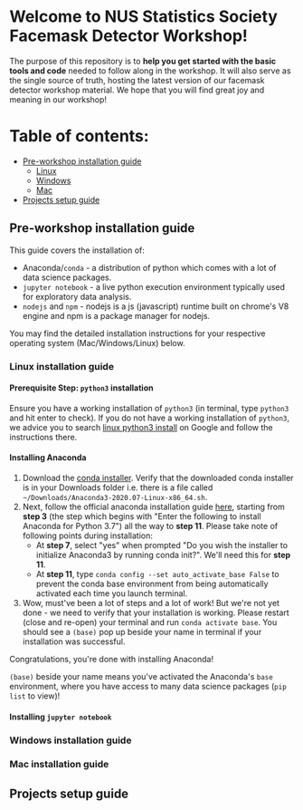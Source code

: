 # Welcome to NUS Statistics Society Facemask Detector Workshop!
The purpose of this repository is to **help you get started with the basic tools and code** needed to follow along in the workshop. It will also serve as the single source of truth, hosting the latest version of our facemask detector workshop material. We hope that you will find great joy and meaning in our workshop!

# Table of contents:
- [Pre-workshop installation guide](#pre-workshop-installation-guide)
    - [Linux](#linux-installation-guide)
    - [Windows](#windows-installation-guide)
    - [Mac](#mac-installation-guide)
- [Projects setup guide](#projects-setup-guide)

## Pre-workshop installation guide
This guide covers the installation of:
* Anaconda/`conda` - a distribution of python which comes with a lot of data science packages.
* `jupyter notebook` - a live python execution environment typically used for exploratory data analysis.
* `nodejs` and `npm` - nodejs is a js (javascript) runtime built on chrome's V8 engine and npm is a package manager for nodejs.

You may find the detailed installation instructions for your respective operating system (Mac/Windows/Linux) below.

### Linux installation guide
#### Prerequisite Step: `python3` installation
Ensure you have a working installation of `python3` (in terminal, type `python3` and hit enter to check). If you do not have a working installation of `python3`, we advice you to search [linux python3 install](https://www.google.com/search?q=linux+python3+install) on Google and follow the instructions there. 
#### Installing Anaconda
1. Download the [conda installer](https://repo.anaconda.com/archive/Anaconda3-2020.07-Linux-x86_64.sh). Verify that the downloaded conda installer is in your Downloads folder i.e. there is a file called `~/Downloads/Anaconda3-2020.07-Linux-x86_64.sh`. 
2. Next, follow the official anaconda installation guide [here](https://docs.anaconda.com/anaconda/install/linux/#), starting from **step 3** (the step which begins with "Enter the following to install Anaconda for Python 3.7") all the way to **step 11**. Please take note of following points during installation:
    * At **step 7**, select "yes" when prompted "Do you wish the installer to initialize Anaconda3 by running conda init?". We'll need this for **step 11**.
    * At **step 11**, type `conda config --set auto_activate_base False` to prevent the conda base environment from being automatically activated each time you launch terminal.
3. Wow, must've been a lot of steps and a lot of work! But we're not yet done - we need to verify that your installation is working. Please restart (close and re-open) your terminal and run `conda activate base`. You should see a `(base)` pop up beside your name in terminal if your installation was successful.

Congratulations, you're done with installing Anaconda!

`(base)` beside your name means you've activated the Anaconda's `base` environment, where you have access to many data science packages (`pip list` to view)!

#### Installing `jupyter notebook`


### Windows installation guide
### Mac installation guide

## Projects setup guide

